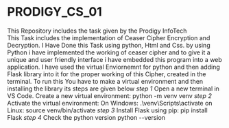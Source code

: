# PRODIGY_CS_01  
This Repository includes the task given by the Prodigy InfoTech   
This Task includes the implementation of Ceaser Cipher Encryption and Decryption. 
I Have Done this Task using python, Html and Css. by using Python i have implemented the working of ceaser cipher and to give it a unique and user friendly interface i have embedded this program into a web application.
I have used the virtual Enviornemnt for python and then adding Flask library into it for the proper working of this Cipher, created in the terminal.
To run this You have to make a virtual environment and then installing the library its steps are given below 
*step 1*
Open a new terminal in VS Code.
Create a new virtual environment:
python -m venv venv
*step 2*
Activate the virtual environment:
On Windows:
.\venv\Scripts\activate
on Linux:
source venv/bin/activate
*step 3*
Install Flask using pip:
pip install Flask
*step 4*
Check the python version 
python --version
